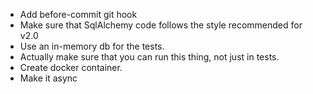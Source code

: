 * Add before-commit git hook
* Make sure that SqlAlchemy code follows the style recommended for v2.0
* Use an in-memory db for the tests.
* Actually make sure that you can run this thing, not just in tests.
* Create docker container.
* Make it async